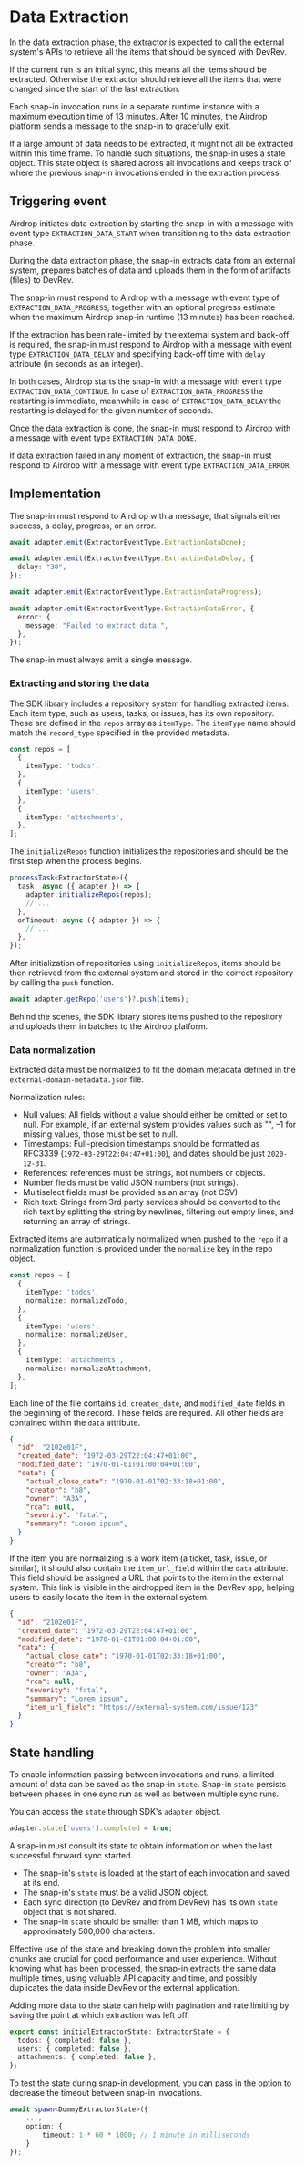 # Data Extraction

In the data extraction phase, the extractor is expected to call the external system's APIs
to retrieve all the items that should be synced with DevRev.

If the current run is an initial sync, this means all the items should be extracted.
Otherwise the extractor should retrieve all the items that were changed since the start of the last extraction.

Each snap-in invocation runs in a separate runtime instance with a maximum execution time of 13 minutes. 
After 10 minutes, the Airdrop platform sends a message to the snap-in to gracefully exit.

If a large amount of data needs to be extracted, it might not all be extracted within this time frame. 
To handle such situations, the snap-in uses a state object. 
This state object is shared across all invocations and keeps track of where the previous snap-in invocations ended in the extraction process.

## Triggering event

Airdrop initiates data extraction by starting the snap-in with a message with event type
`EXTRACTION_DATA_START` when transitioning to the data extraction phase.

During the data extraction phase, the snap-in extracts data from an external system,
prepares batches of data and uploads them in the form of artifacts (files) to DevRev.

The snap-in must respond to Airdrop with a message with event type of `EXTRACTION_DATA_PROGRESS`,
together with an optional progress estimate when the maximum Airdrop snap-in runtime (13 minutes) has been reached.

If the extraction has been rate-limited by the external system and back-off is required, the snap-in
must respond to Airdrop with a message with event type `EXTRACTION_DATA_DELAY` and specifying
back-off time with `delay` attribute (in seconds as an integer).

In both cases, Airdrop starts the snap-in with a message with event type `EXTRACTION_DATA_CONTINUE`.
In case of `EXTRACTION_DATA_PROGRESS` the restarting is immediate,
meanwhile in case of `EXTRACTION_DATA_DELAY` the restarting is delayed for the given number of seconds.

Once the data extraction is done, the snap-in must respond to Airdrop with a message with event type `EXTRACTION_DATA_DONE`.

If data extraction failed in any moment of extraction, the snap-in must respond to Airdrop with a
message with event type `EXTRACTION_DATA_ERROR`.

## Implementation

The snap-in must respond to Airdrop with a message, that signals either success, a delay, progress, or an error.

```typescript
await adapter.emit(ExtractorEventType.ExtractionDataDone);
```

```typescript
await adapter.emit(ExtractorEventType.ExtractionDataDelay, {
  delay: "30",
});
```

```typescript
await adapter.emit(ExtractorEventType.ExtractionDataProgress);
```

```typescript
await adapter.emit(ExtractorEventType.ExtractionDataError, {
  error: {
    message: "Failed to extract data.",
  },
});
```

<Note>The snap-in must always emit a single message.</Note>

### Extracting and storing the data

The SDK library includes a repository system for handling extracted items.
Each item type, such as users, tasks, or issues, has its own repository. 
These are defined in the `repos` array as `itemType`. 
The `itemType` name should match the `record_type` specified in the provided metadata.

```typescript
const repos = [
  {
    itemType: 'todos',
  },
  {
    itemType: 'users',
  },
  {
    itemType: 'attachments',
  },
];
```

The `initializeRepos` function initializes the repositories and should be the first step when the process begins.

```typescript
processTask<ExtractorState>({
  task: async ({ adapter }) => {
    adapter.initializeRepos(repos);
    // ...
  },
  onTimeout: async ({ adapter }) => {
    // ...
  },
});
```

After initialization of repositories using `initializeRepos`,
items should be then retrieved from the external system and stored in the correct repository by calling the `push` function.

```typescript
await adapter.getRepo('users')?.push(items);
```

Behind the scenes, the SDK library stores items pushed to the repository and uploads them in batches to the Airdrop platform.

### Data normalization

Extracted data must be normalized to fit the domain metadata defined in the `external-domain-metadata.json` file. 

Normalization rules:

- Null values: All fields without a value should either be omitted or set to null.
  For example, if an external system provides values such as "", –1 for missing values,
  those must be set to null.
- Timestamps: Full-precision timestamps should be formatted as RFC3339 (`1972-03-29T22:04:47+01:00`),
  and dates should be just `2020-12-31`.
- References: references must be strings, not numbers or objects.
- Number fields must be valid JSON numbers (not strings).
- Multiselect fields must be provided as an array (not CSV).
- Rich text: Strings from 3rd party services should be converted to the rich text by splitting the string by newlines, filtering out empty lines, and returning an array of strings.

Extracted items are automatically normalized when pushed to the `repo` if a normalization function is provided under the `normalize` key in the repo object.

```typescript
const repos = [
  {
    itemType: 'todos',
    normalize: normalizeTodo,
  },
  {
    itemType: 'users',
    normalize: normalizeUser,
  },
  {
    itemType: 'attachments',
    normalize: normalizeAttachment,
  },
];
```

Each line of the file contains `id`, `created_date`, and `modified_date` fields
in the beginning of the record. These fields are required.
All other fields are contained within the `data` attribute.

```json {2-4}
{
  "id": "2102e01F",
  "created_date": "1972-03-29T22:04:47+01:00",
  "modified_date": "1970-01-01T01:00:04+01:00",
  "data": {
    "actual_close_date": "1970-01-01T02:33:18+01:00",
    "creator": "b8",
    "owner": "A3A",
    "rca": null,
    "severity": "fatal",
    "summary": "Lorem ipsum",
  }
}
```

If the item you are normalizing is a work item (a ticket, task, issue, or similar),
it should also contain the `item_url_field` within the `data` attribute. 
This field should be assigned a URL that points to the item in the external system.
This link is visible in the airdropped item in the DevRev app, 
helping users to easily locate the item in the external system.

```json {12}
{
  "id": "2102e01F",
  "created_date": "1972-03-29T22:04:47+01:00",
  "modified_date": "1970-01-01T01:00:04+01:00",
  "data": {
    "actual_close_date": "1970-01-01T02:33:18+01:00",
    "creator": "b8",
    "owner": "A3A",
    "rca": null,
    "severity": "fatal",
    "summary": "Lorem ipsum",
    "item_url_field": "https://external-system.com/issue/123"
  }
}
```

## State handling

To enable information passing between invocations and runs, a limited amount of data can be saved as the snap-in `state`. 
Snap-in `state` persists between phases in one sync run as well as between multiple sync runs.

You can access the `state` through SDK's `adapter` object.

```typescript
adapter.state['users'].completed = true;
```

A snap-in must consult its state to obtain information on when the last successful forward sync started.

- The snap-in's `state` is loaded at the start of each invocation and saved at its end.
- The snap-in's `state` must be a valid JSON object.
- Each sync direction (to DevRev and from DevRev) has its own `state` object that is not shared.
- The snap-in `state` should be smaller than 1 MB, which maps to approximately 500,000 characters.

Effective use of the state and breaking down the problem into smaller chunks are crucial for good performance and user experience. Without knowing what has been processed, the snap-in extracts the same data multiple times, using valuable API capacity and time, and possibly duplicates the data inside DevRev or the external application.

Adding more data to the state can help with pagination and rate limiting by saving the point at which extraction was left off.

```typescript
export const initialExtractorState: ExtractorState = {
  todos: { completed: false },
  users: { completed: false },
  attachments: { completed: false },
};
```

To test the state during snap-in development, you can pass in the option to decrease the timeout between snap-in invocations.

```typescript
await spawn<DummyExtractorState>({
    ...,
    option: {
        timeout: 1 * 60 * 1000; // 1 minute in milliseconds
    }
});
```
